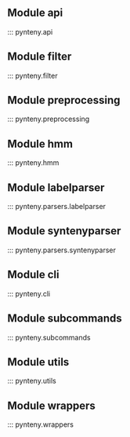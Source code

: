 ## Module api
::: pynteny.api

## Module filter
::: pynteny.filter

## Module preprocessing
::: pynteny.preprocessing

## Module hmm
::: pynteny.hmm

## Module labelparser
::: pynteny.parsers.labelparser

## Module syntenyparser
::: pynteny.parsers.syntenyparser

## Module cli
::: pynteny.cli

## Module subcommands
::: pynteny.subcommands

## Module utils
::: pynteny.utils

## Module wrappers
::: pynteny.wrappers
